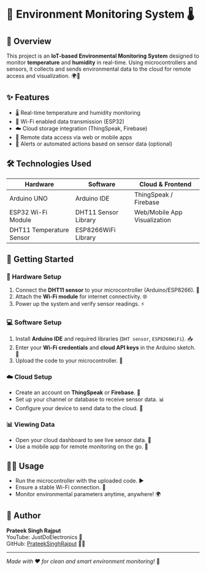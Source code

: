 # 🌿 Environment Monitoring System 🌡️

## 🚀 Overview
This project is an **IoT-based Environmental Monitoring System** designed to monitor **temperature** and **humidity** in real-time. Using microcontrollers and sensors, it collects and sends environmental data to the cloud for remote access and visualization. 🌍📡

## ✨ Features
- 🌡️ Real-time temperature and humidity monitoring
- 📶 Wi-Fi enabled data transmission (ESP32)
- ☁️ Cloud storage integration (ThingSpeak, Firebase)
- 📱 Remote data access via web or mobile apps
- 🚨 Alerts or automated actions based on sensor data (optional)

## 🛠️ Technologies Used
| Hardware               | Software                     | Cloud & Frontend               |
|------------------------|------------------------------|-------------------------------|
| Arduino UNO            | Arduino IDE                  | ThingSpeak / Firebase         |
| ESP32 Wi-Fi Module   | DHT11 Sensor Library         | Web/Mobile App Visualization  |
| DHT11 Temperature Sensor| ESP8266WiFi Library          |                               |

## 🏁 Getting Started

### 🔌 Hardware Setup
1. Connect the **DHT11 sensor** to your microcontroller (Arduino/ESP8266). 🔧
2. Attach the **Wi-Fi module** for internet connectivity. 🌐
3. Power up the system and verify sensor readings. ⚡

### 💻 Software Setup
1. Install **Arduino IDE** and required libraries (`DHT sensor`, `ESP8266WiFi`). 📥
2. Enter your **Wi-Fi credentials** and **cloud API keys** in the Arduino sketch. 🔑
3. Upload the code to your microcontroller. 🚀

### ☁️ Cloud Setup
- Create an account on **ThingSpeak** or **Firebase**. 📝
- Set up your channel or database to receive sensor data. 📊
- Configure your device to send data to the cloud. 🔄

### 📊 Viewing Data
- Open your cloud dashboard to see live sensor data. 👀
- Use a mobile app for remote monitoring on the go. 📲

## 🧑‍💻 Usage
- Run the microcontroller with the uploaded code. ▶️
- Ensure a stable Wi-Fi connection. 📶
- Monitor environmental parameters anytime, anywhere! 🌍


## 👤 Author
**Prateek Singh Rajput**  
YouTube: JustDoElectronics 🎥  
GitHub: [PrateekSinghRajput](https://github.com/PrateekSinghRajput) 👨‍💻

---

*Made with ❤️ for clean and smart environment monitoring!* 🌱

